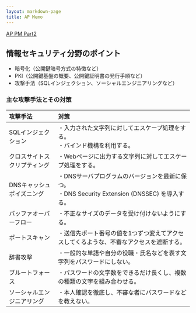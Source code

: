 ```yaml
---
layout: markdown-page
title: AP Memo
---
```


[AP PM Part2](https://thinkit.co.jp/story/2013/12/26/4748)

## 情報セキュリティ分野のポイント

* 暗号化（公開鍵暗号方式の特徴など）
* PKI（公開鍵基盤の概要、公開鍵証明書の発行手順など）
* 攻撃手法（SQLインジェクション、ソーシャルエンジニアリングなど）


### 主な攻撃手法とその対策

|攻撃手法|対策|
|:--|:--|
|SQLインジェクション|・入力された文字列に対してエスケープ処理をする。<br>・バインド機構を利用する。|
|クロスサイトスクリプティング|・Webページに出力する文字列に対してエスケープ処理をする。|
|DNSキャッシュポイズニング|・DNSサーバプログラムのバージョンを最新に保つ。<br>・DNS Security Extension (DNSSEC) を導入する。|
|バッファオーバーフロー|・不正なサイズのデータを受け付けないようにする。|
|ポートスキャン|・送信先ポート番号の値を1つずつ変えてアクセスしてくるような、不審なアクセスを遮断する。|
|辞書攻撃|・一般的な単語や自分の役職・氏名などを表す文字列をパスワードにしない。|
|ブルートフォース|・パスワードの文字数をできるだけ長くし、複数の種類の文字を組み合わせる。|
|ソーシャルエンジニアリング|・本人確認を徹底し、不審な者にパスワードなどを教えない。|


